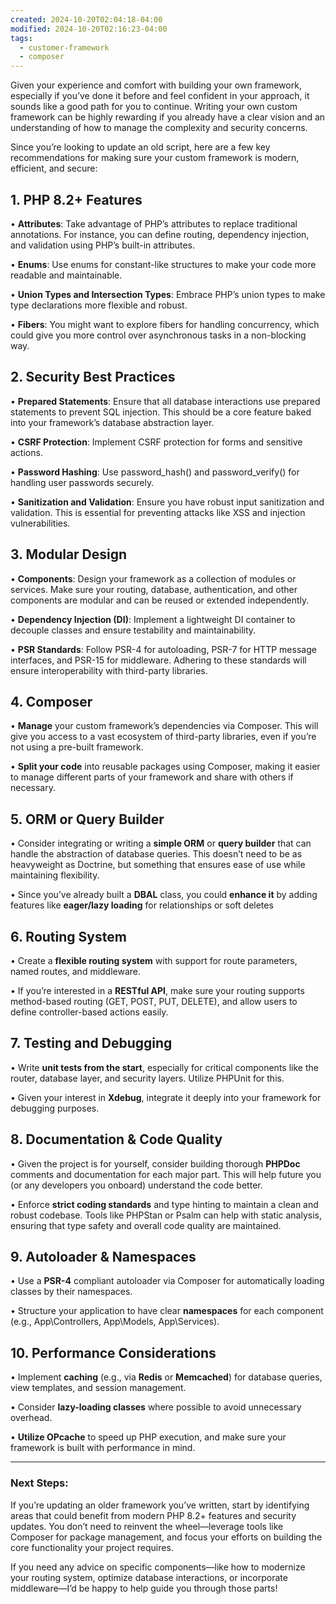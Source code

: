 ```yaml
---
created: 2024-10-20T02:04:18-04:00
modified: 2024-10-20T02:16:23-04:00
tags:
  - customer-framework
  - composer
---
```


Given your experience and comfort with building your own framework, especially if you’ve done it before and feel confident in your approach, it sounds like a good path for you to continue. Writing your own custom framework can be highly rewarding if you already have a clear vision and an understanding of how to manage the complexity and security concerns.

Since you’re looking to update an old script, here are a few key recommendations for making sure your custom framework is modern, efficient, and secure:

## 1. PHP 8.2+ Features

• **Attributes**: Take advantage of PHP’s attributes to replace traditional annotations. For instance, you can define routing, dependency injection, and validation using PHP’s built-in attributes.

• **Enums**: Use enums for constant-like structures to make your code more readable and maintainable.

• **Union Types and Intersection Types**: Embrace PHP’s union types to make type declarations more flexible and robust.

• **Fibers**: You might want to explore fibers for handling concurrency, which could give you more control over asynchronous tasks in a non-blocking way.

## 2. Security Best Practices

• **Prepared Statements**: Ensure that all database interactions use prepared statements to prevent SQL injection. This should be a core feature baked into your framework’s database abstraction layer.

• **CSRF Protection**: Implement CSRF protection for forms and sensitive actions.

• **Password Hashing**: Use password_hash() and password_verify() for handling user passwords securely.

• **Sanitization and Validation**: Ensure you have robust input sanitization and validation. This is essential for preventing attacks like XSS and injection vulnerabilities.

## 3. Modular Design

• **Components**: Design your framework as a collection of modules or services. Make sure your routing, database, authentication, and other components are modular and can be reused or extended independently.

• **Dependency Injection (DI)**: Implement a lightweight DI container to decouple classes and ensure testability and maintainability.

• **PSR Standards**: Follow PSR-4 for autoloading, PSR-7 for HTTP message interfaces, and PSR-15 for middleware. Adhering to these standards will ensure interoperability with third-party libraries.

## 4. Composer

• **Manage** your custom framework’s dependencies via Composer. This will give you access to a vast ecosystem of third-party libraries, even if you’re not using a pre-built framework.

• **Split your code** into reusable packages using Composer, making it easier to manage different parts of your framework and share with others if necessary.

## 5. ORM or Query Builder

• Consider integrating or writing a **simple ORM** or **query builder** that can handle the abstraction of database queries. This doesn’t need to be as heavyweight as Doctrine, but something that ensures ease of use while maintaining flexibility.

• Since you’ve already built a **DBAL** class, you could **enhance it** by adding features like **eager/lazy loading** for relationships or soft deletes

## 6. Routing System

• Create a **flexible routing system** with support for route parameters, named routes, and middleware.

• If you’re interested in a **RESTful API**, make sure your routing supports method-based routing (GET, POST, PUT, DELETE), and allow users to define controller-based actions easily.

## 7. Testing and Debugging

• Write **unit tests from the start**, especially for critical components like the router, database layer, and security layers. Utilize PHPUnit for this.

• Given your interest in **Xdebug**, integrate it deeply into your framework for debugging purposes.

## 8. Documentation & Code Quality

• Given the project is for yourself, consider building thorough **PHPDoc** comments and documentation for each major part. This will help future you (or any developers you onboard) understand the code better.

• Enforce **strict coding standards** and type hinting to maintain a clean and robust codebase. Tools like PHPStan or Psalm can help with static analysis, ensuring that type safety and overall code quality are maintained.

## 9. Autoloader & Namespaces

• Use a **PSR-4** compliant autoloader via Composer for automatically loading classes by their namespaces.

• Structure your application to have clear **namespaces** for each component (e.g., App\Controllers, App\Models, App\Services).

## 10. Performance Considerations

• Implement **caching** (e.g., via **Redis** or **Memcached**) for database queries, view templates, and session management.

• Consider **lazy-loading classes** where possible to avoid unnecessary overhead.

• **Utilize OPcache** to speed up PHP execution, and make sure your framework is built with performance in mind.

---

### Next Steps:

If you’re updating an older framework you’ve written, start by identifying areas that could benefit from modern PHP 8.2+ features and security updates. You don’t need to reinvent the wheel—leverage tools like Composer for package management, and focus your efforts on building the core functionality your project requires.

If you need any advice on specific components—like how to modernize your routing system, optimize database interactions, or incorporate middleware—I’d be happy to help guide you through those parts!
